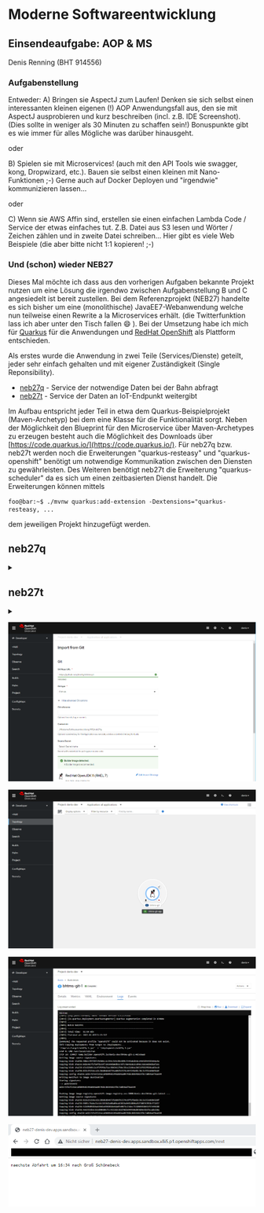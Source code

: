 # Moderne Softwareentwicklung


## Einsendeaufgabe: AOP & MS

Denis Renning (BHT 914556)

### Aufgabenstellung

Entweder:
A) Bringen sie AspectJ zum Laufen! Denken sie sich selbst einen interessanten kleinen eigenen (!) AOP Anwendungsfall aus, den sie mit AspectJ ausprobieren und kurz beschreiben (incl. z.B. IDE Screenshot). (Dies sollte in weniger als 30 Minuten zu schaffen sein!)
Bonuspunkte gibt es wie immer für alles Mögliche was darüber hinausgeht.

oder

B) Spielen sie mit Microservices! (auch mit den API Tools wie swagger, kong, Dropwizard, etc.). Bauen sie selbst einen kleinen mit Nano-Funktionen ;-)
Gerne auch auf Docker Deployen und "irgendwie" kommunizieren lassen...

oder

C) Wenn sie AWS Affin sind, erstellen sie einen einfachen Lambda Code / Service der etwas einfaches tut.
Z.B. Datei aus S3 lesen und Wörter / Zeichen zählen und in zweite Datei schreiben...
Hier gibt es viele Web Beispiele (die aber bitte nicht 1:1 kopieren! ;-)



### Und (schon) wieder NEB27

Dieses Mal möchte ich dass aus den vorherigen Aufgaben bekannte Projekt nutzen um eine Lösung die irgendwo zwischen Aufgabenstellung B und C angesiedelt ist bereit zustellen. Bei dem Referenzprojekt (NEB27) handelte es sich bisher um eine (monolithische) JavaEE7-Webanwendung welche nun teilweise einen Rewrite a la Microservices erhält. (die Twitterfunktion lass ich aber unter den Tisch fallen :smile: ). Bei der Umsetzung habe ich mich für [Quarkus](https://quarkus.io) für die Anwendungen und [RedHat OpenShift](https://www.redhat.com/de/technologies/cloud-computing/openshift) als Plattform entschieden.

Als erstes wurde die Anwendung in zwei Teile (Services/Dienste) geteilt, jeder sehr einfach gehalten und mit eigener Zuständigkeit (Single Reponsibility).

 - [neb27q](https://github.com/devtty/bhtms/tree/main/ModerneSoftwareentwicklung/MS/neb27q) - Service der notwendige Daten bei der Bahn abfragt
 - [neb27t](https://github.com/devtty/bhtms/tree/main/ModerneSoftwareentwicklung/MS/neb27t) - Service der Daten an IoT-Endpunkt weitergibt

Im Aufbau entspricht jeder Teil in etwa dem Quarkus-Beispielprojekt (Maven-Archetyp) bei dem eine Klasse für die Funktionalität sorgt. Neben der Möglichkeit den Blueprint für den Microservice über Maven-Archetypes zu erzeugen besteht auch die Möglichkeit des Downloads über [https://code.quarkus.io/](https://code.quarkus.io/). Für neb27q bzw. neb27t werden noch die Erweiterungen "quarkus-resteasy" und "quarkus-openshift" benötigt um notwendige Kommunikation zwischen den Diensten zu gewährleisten. Des Weiteren benötigt neb27t die Erweiterung "quarkus-scheduler" da es sich um einen zeitbasierten Dienst handelt. Die Erweiterungen können mittels

``` console
foo@bar:~$ ./mvnw quarkus:add-extension -Dextensions="quarkus-resteasy, ...
```

dem jeweiligen Projekt hinzugefügt werden. 

## neb27q

<details>
<summary></summary>
<p>
Holt die Information für die nächste Abfahrt eines Zuges vom Bahnhof, formatiert diese und liefert den Plain-Text ggf. aus.


```java
@Path("/next")
public class AbWandlitzResource {

    @GET
    @Produces(MediaType.TEXT_PLAIN)
    public String hello() {

	String ret = "";
	try{
	    Document doc = Jsoup.connect("https://www.lb-neb.de/de/app/webtools/trains.widget?action=departure&stop=1510837020596").get();
	    Element firTime = doc.select(".ids-table > tbody:nth-child(2) > tr:nth-child(1) > td:nth-child(2)").first();
	    Element firDire = doc.select(".ids-table > tbody:nth-child(2) > tr:nth-child(1) > td:nth-child(3) > strong:nth-child(3)").first();
	    Element secTime = doc.select(".ids-table > tbody:nth-child(2) > tr:nth-child(2) > td:nth-child(2)").first();
	    ret = "naechste Abfahrt um " + firTime.text() + " nach " + firDire.text();
	}catch(Exception e){
	    ret = "error" + e.getMessage();
	}

        return ret;
    }
}
```
</p>
</details>

## neb27t

<details>
<summary></summary>
<p>
aktualisiert alle 5 Minuten 

```java
@ApplicationScoped
public class LaMetricPushResource {

    private static final String LAMETRIC_DEV_CON = "https://developer.lametric.com";
    private static final String LAMETRIC_WIDGET_URI = "api/V1/dev/widget/update/com.lametric.20d9fabf0b232dc145b0b82d9deb8ea9/1 ";

    @Inject OpenShiftClient openshiftClient;

    String host = null;
    
    void onStart(@Observes StartupEvent ev){
	LabelSelector selector = new LabelSelectorBuilder().withMatchLabels(Map.ofEntries(entry("endpoint", "client"))).build();

	List<Route> routes = openshiftClient.routes().withLabelSelector(selector).list().getItems();

	Route route = routes.get(0);
        
        host = route.getSpec().getHost();

    }
    
    @Scheduled(every="300s")
    void push() {	
	
        try {
            URL url = new URL("http://" + host);
            Scanner s = new Scanner(url.openStream());
            String message = s.nextLine();
        } catch (MalformedURLException ex) {
            Logger.getLogger(LaMetricPushResource.class.getName()).log(Level.SEVERE, null, ex);
        } catch (IOException ex) {
            Logger.getLogger(LaMetricPushResource.class.getName()).log(Level.SEVERE, null, ex);
        }
        
	JsonObject message = Json.createObjectBuilder()
	    .add("frames", Json.createObjectBuilder()
		 .add("index", 0)
		 .add("text", messageText)
		 .add("icon", "i1347")
		 )
	    .build();

	Client restClient = new ResteasyClientBuilder().build();      
        
        WebTarget target = restClient.target(LAMETRIC_DEV_CON).path(LAMETRIC_WIDGET_URI);
        
        CacheControl cacheControl = new CacheControl();
        cacheControl.setNoCache(true);

        Response response = target.request().accept(MediaType.APPLICATION_JSON).cacheControl(cacheControl).header("X-Access-Token", accessToken).post(Entity.json(message));
    }
}
```
</p>
</details>


![import](./ms_1import.png)

![Hello Micro](./ms_2helloms.png)

![Build and Push](./ms_3buildpush.png)

![Next one please](./ms_4next.png)


